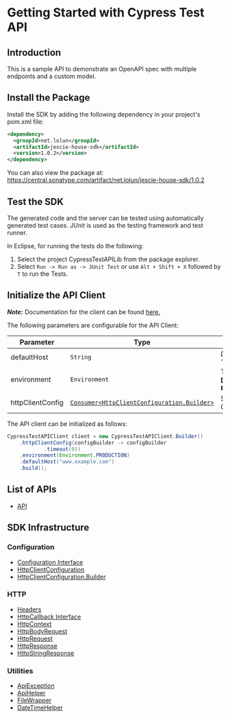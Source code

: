 
# Getting Started with Cypress Test API

## Introduction

This is a sample API to demonstrate an OpenAPI spec with multiple endpoints and a custom model.

## Install the Package

Install the SDK by adding the following dependency in your project's pom.xml file:

```xml
<dependency>
  <groupId>net.lolun</groupId>
  <artifactId>jescie-house-sdk</artifactId>
  <version>1.0.2</version>
</dependency>
```

You can also view the package at:
https://central.sonatype.com/artifact/net.lolun/jescie-house-sdk/1.0.2

## Test the SDK

The generated code and the server can be tested using automatically generated test cases.
JUnit is used as the testing framework and test runner.

In Eclipse, for running the tests do the following:

1. Select the project CypressTestAPILib from the package explorer.
2. Select `Run -> Run as -> JUnit Test` or use `Alt + Shift + X` followed by `T` to run the Tests.

## Initialize the API Client

**_Note:_** Documentation for the client can be found [here.](https://www.github.com/ZahraN444/jescie-house-java-sdk/tree/1.0.2/doc/client.md)

The following parameters are configurable for the API Client:

| Parameter | Type | Description |
|  --- | --- | --- |
| defaultHost | `String` | *Default*: `"www.example.com"` |
| environment | `Environment` | The API environment. <br> **Default: `Environment.PRODUCTION`** |
| httpClientConfig | [`Consumer<HttpClientConfiguration.Builder>`](https://www.github.com/ZahraN444/jescie-house-java-sdk/tree/1.0.2/doc/http-client-configuration-builder.md) | Set up Http Client Configuration instance. |

The API client can be initialized as follows:

```java
CypressTestAPIClient client = new CypressTestAPIClient.Builder()
    .httpClientConfig(configBuilder -> configBuilder
            .timeout(0))
    .environment(Environment.PRODUCTION)
    .defaultHost("www.example.com")
    .build();
```

## List of APIs

* [API](https://www.github.com/ZahraN444/jescie-house-java-sdk/tree/1.0.2/doc/controllers/api.md)

## SDK Infrastructure

### Configuration

* [Configuration Interface](https://www.github.com/ZahraN444/jescie-house-java-sdk/tree/1.0.2/doc/configuration-interface.md)
* [HttpClientConfiguration](https://www.github.com/ZahraN444/jescie-house-java-sdk/tree/1.0.2/doc/http-client-configuration.md)
* [HttpClientConfiguration.Builder](https://www.github.com/ZahraN444/jescie-house-java-sdk/tree/1.0.2/doc/http-client-configuration-builder.md)

### HTTP

* [Headers](https://www.github.com/ZahraN444/jescie-house-java-sdk/tree/1.0.2/doc/headers.md)
* [HttpCallback Interface](https://www.github.com/ZahraN444/jescie-house-java-sdk/tree/1.0.2/doc/http-callback-interface.md)
* [HttpContext](https://www.github.com/ZahraN444/jescie-house-java-sdk/tree/1.0.2/doc/http-context.md)
* [HttpBodyRequest](https://www.github.com/ZahraN444/jescie-house-java-sdk/tree/1.0.2/doc/http-body-request.md)
* [HttpRequest](https://www.github.com/ZahraN444/jescie-house-java-sdk/tree/1.0.2/doc/http-request.md)
* [HttpResponse](https://www.github.com/ZahraN444/jescie-house-java-sdk/tree/1.0.2/doc/http-response.md)
* [HttpStringResponse](https://www.github.com/ZahraN444/jescie-house-java-sdk/tree/1.0.2/doc/http-string-response.md)

### Utilities

* [ApiException](https://www.github.com/ZahraN444/jescie-house-java-sdk/tree/1.0.2/doc/api-exception.md)
* [ApiHelper](https://www.github.com/ZahraN444/jescie-house-java-sdk/tree/1.0.2/doc/api-helper.md)
* [FileWrapper](https://www.github.com/ZahraN444/jescie-house-java-sdk/tree/1.0.2/doc/file-wrapper.md)
* [DateTimeHelper](https://www.github.com/ZahraN444/jescie-house-java-sdk/tree/1.0.2/doc/date-time-helper.md)

